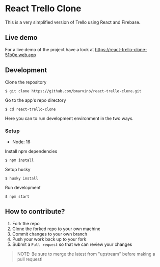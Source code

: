 # React Trello Clone

This is a very simplified version of Trello using React and Firebase.

## Live demo

For a live demo of the project have a look at https://react-trello-clone-51b0e.web.app

## Development

Clone the repository

```
$ git clone https://github.com/bmarvinb/react-trello-clone.git
```

Go to the app's repo directory

```
$ cd react-trello-clone
```

Here you can to run development environment in the two ways.

### Setup
* Node: 16

Install npm dependencies

```
$ npm install
```

Setup husky

```
$ husky install
```

Run development

```
$ npm start
```

## How to contribute?

1. Fork the repo
2. Clone the forked repo to your own machine
3. Commit changes to your own branch
4. Push your work back up to your fork
5. Submit a `Pull request` so that we can review your changes

> NOTE: Be sure to merge the latest from "upstream" before making a pull request!
